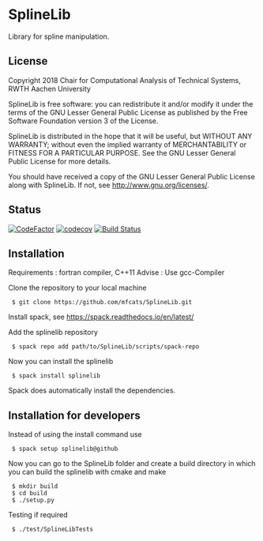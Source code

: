 # SplineLib
Library for spline manipulation.

## License
Copyright 2018 Chair for Computational Analysis of Technical Systems, RWTH Aachen University

SplineLib is free software: you can redistribute it and/or modify it under the terms of the GNU Lesser General Public
License as published by the Free Software Foundation version 3 of the License.

SplineLib is distributed in the hope that it will be useful, but WITHOUT ANY WARRANTY; without even the implied
warranty of MERCHANTABILITY or FITNESS FOR A PARTICULAR PURPOSE.  See the GNU Lesser General Public License for more
details.

You should have received a copy of the GNU Lesser General Public License along with SplineLib.  If not, see
http://www.gnu.org/licenses/.

## Status
[![CodeFactor](https://www.codefactor.io/repository/github/mfcats/splinelib/badge)](https://www.codefactor.io/repository/github/mfcats/splinelib)
[![codecov](https://codecov.io/gh/mfcats/SplineLib/branch/master/graph/badge.svg)](https://codecov.io/gh/mfcats/SplineLib)
[![Build Status](https://travis-ci.org/mfcats/SplineLib.svg?branch=master)](https://travis-ci.org/mfcats/SplineLib)

## Installation

Requirements : fortran compiler, C++11
Advise : Use gcc-Compiler

Clone the repository to your local machine

	 $ git clone https://github.com/mfcats/SplineLib.git

Install spack, see https://spack.readthedocs.io/en/latest/

Add the splinelib repository

	 $ spack repo add path/to/SplineLib/scripts/spack-repo

Now you can install the splinelib

	 $ spack install splinelib

Spack does automatically install the dependencies.

## Installation for developers
Instead of using the install command use

	 $ spack setup splinelib@github

Now you can go to the SplineLib folder and create a build directory in which you can
build the splinelib with cmake and make

	 $ mkdir build
	 $ cd build
	 $ ./setup.py

Testing if required

	 $ ./test/SplineLibTests

